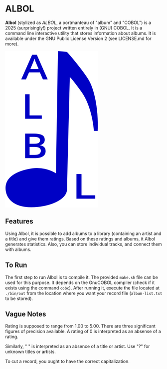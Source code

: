 # ALBOL

**Albol** (stylized as *ALBOL*, a portmanteau of "album" and "COBOL") is a 2025
(surprisingly!) project written entirely in (GNU) COBOL. It is a command line
interactive utility that stores information about albums. It is available under
the GNU Public License Version 2 (see LICENSE.md for more).

![logo](ALBOL.png)

## Features

Using Albol, it is possible to add albums to a library (containing an artist
and a title) and give them ratings. Based on these ratings and albums, it 
Albol generates statistics. Also, you can store individual tracks,
and connect them with albums.

## To Run

The first step to run Albol is to compile it. The provided `make.sh` file can
be used for this purpose. It depends on the GnuCOBOL compiler (check if it
exists using the command `cobc`). After running it, execute the file located at
`./bin/out` from the location where you want your record file (`album-list.txt`
to be stored).

## Vague Notes

Rating is supposed to range from 1.00 to 5.00. There are three significant
figures of precision available. A rating of 0 is interpreted as an absense of a
rating.

Similarly, " " is interpreted as an absence of a title or artist. Use "?" for
unknown titles or artists.

To cut a record, you ought to have the correct capitalization.